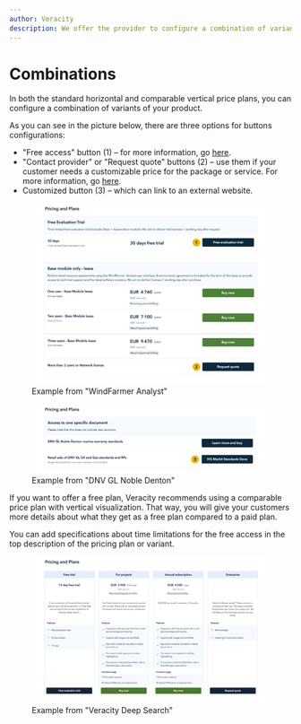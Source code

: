 ```yaml
---
author: Veracity
description: We offer the provider to configure a combination of variants of their product, enabling hybrid solutions.
---
```


# Combinations
In both the standard horizontal and comparable vertical price plans, you can configure a combination of variants of your product.

As you can see in the picture below, there are three options for buttons configurations:
* "Free access" button (1) – for more information, go [here](freeservices.md).
* "Contact provider" or "Request quote" buttons (2) – use them if your customer needs a customizable price for the package or service. For more information, go [here](leadsgeneratingservices.md).
* Customized button (3) – which can link to an external website.

<figure>
	<img src="../assets/HybridHorizontal.png"/>
	<figcaption>Example from "WindFarmer Analyst"​</figcaption>
</figure>

<figure>
	<img src="../assets/HybridHorizontal2.png"/>
	<figcaption>Example from "DNV GL Noble Denton"</figcaption>
</figure>

If you want to offer a free plan, Veracity recommends using a comparable price plan with vertical visualization. That way, you will give your customers more details about what they get as a free plan compared to a paid plan.

You can add specifications about time limitations for the free access in the top description of the pricing plan or variant.

<figure>
	<img src="../assets/HybridVertical.PNG"/>
	<figcaption>Example from "Veracity Deep Search"​​</figcaption>
</figure>